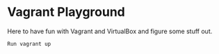 # Vagrant Playground

Here to have fun with Vagrant and VirtualBox and figure some stuff out.

```bash
Run vagrant up
```
```bash